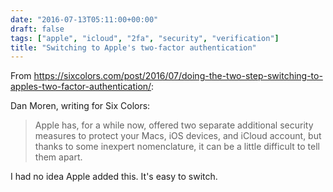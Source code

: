 ```yaml
---
date: "2016-07-13T05:11:00+00:00"
draft: false
tags: ["apple", "icloud", "2fa", "security", "verification"]
title: "Switching to Apple's two-factor authentication"
---
```

From https://sixcolors.com/post/2016/07/doing-the-two-step-switching-to-apples-two-factor-authentication/:

Dan Moren, writing for Six Colors:

>Apple has, for a while now, offered two separate additional security measures to protect your Macs, iOS devices, and iCloud account, but thanks to some inexpert nomenclature, it can be a little difficult to tell them apart.

I had no idea Apple added this. It's easy to switch.